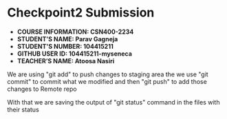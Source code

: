# Checkpoint2 Submission

- **COURSE INFORMATION: CSN400-2234**
- **STUDENT’S NAME: Parav Gagneja**
- **STUDENT'S NUMBER: 104415211**
- **GITHUB USER ID: 104415211-myseneca**
- **TEACHER’S NAME: Atoosa Nasiri**

We are using "git add" to push changes to staging area
the we use "git commit" to commit what we modified
and then "git push" to add those changes to Remote repo

With that we are saving the output of "git status" command in the files with their status

